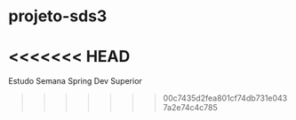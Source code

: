 # projeto-sds3
<<<<<<< HEAD
=======
Estudo Semana Spring Dev Superior
>>>>>>> 00c7435d2fea801cf74db731e0437a2e74c4c785
